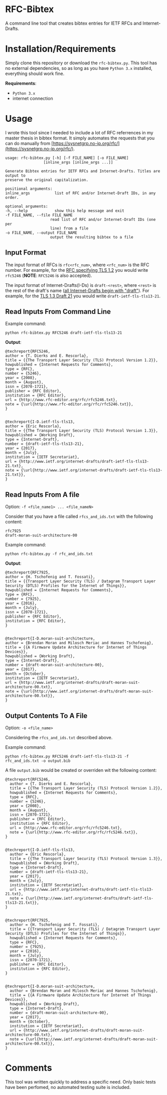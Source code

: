 # RFC-Bibtex
A command line tool that creates bibtex entries for IETF RFCs and Internet-Drafts.

# Installation/Requirements

Simply clone this repository or download the `rfc-bibtex.py`. This tool has no
external dependencies, so as long as you have `Python 3.x` installed, everything
should work fine.

**Requirements**:

* `Python 3.x`
* internet connection

# Usage

I wrote this tool since I needed to include a lot of RFC referrences in my master thesis
in bibtex format. It simply automates the requests that you can do manually from [https://sysnetgrp.no-ip.org/rfc/](https://sysnetgrp.no-ip.org/rfc/).

    usage: rfc-bibtex.py [-h] [-f FILE_NAME] [-o FILE_NAME]
                     [inline_args [inline_args ...]]

    Generate Bibtex entries for IETF RFCs and Internet-Drafts. Titles are output to
    preserve the original capitalization.

    positional arguments:
    inline_args           list of RFC and/or Internet-Draft IDs, in any order.

    optional arguments:
    -h, --help            show this help message and exit
    -f FILE_NAME, --file FILE_NAME
                        read list of RFC and/or Internet-Draft IDs (one per
                        line) from a file
    -o FILE_NAME, --output FILE_NAME
                        output the resulting bibtex to a file

## Input Format

The input format of RFCs is `rfc<rfc_num>`, where `<rfc_num>` is the RFC number.
For example, for the [RFC specifying TLS 1.2](https://tools.ietf.org/html/rfc5246) you
would write `rfc5246` (**NOTE**: `RFC5246` is also accepted).

The input format of Internet-Drafts(I-Ds) is `draft-<rest>`, where `<rest>` is the rest of
the draft's name ([all Internet-Drafts begin with "draft"](https://www.ietf.org/id-info/guidelines.html#naming)). For example, for the
[TLS 1.3 Draft 21]() you would write `draft-ietf-tls-tls13-21`.


## Read Inputs From Command Line

Example command:

`python rfc-bibtex.py RFC5246 draft-ietf-tls-tls13-21`

**Output**:

    @techreport{RFC5246,
    author = {T. Dierks and E. Rescorla},
    title = {{The Transport Layer Security (TLS) Protocol Version 1.2}},
    howpublished = {Internet Requests for Comments},
    type = {RFC},
    number = {5246},
    year = {2008},
    month = {August},
    issn = {2070-1721},
    publisher = {RFC Editor},
    institution = {RFC Editor},
    url = {http://www.rfc-editor.org/rfc/rfc5246.txt},
    note = {\url{http://www.rfc-editor.org/rfc/rfc5246.txt}},
    }


    @techreport{I-D.ietf-tls-tls13,
    author = {Eric Rescorla},
    title = {{The Transport Layer Security (TLS) Protocol Version 1.3}},
    howpublished = {Working Draft},
    type = {Internet-Draft},
    number = {draft-ietf-tls-tls13-21},
    year = {2017},
    month = {July},
    institution = {IETF Secretariat},
    url = {http://www.ietf.org/internet-drafts/draft-ietf-tls-tls13-21.txt},
    note = {\url{http://www.ietf.org/internet-drafts/draft-ietf-tls-tls13-21.txt}},
    }


## Read Inputs From A file

Option: `-f <file_name1> ... <file_nameN>`

Consider that you have a file called `rfcs_and_ids.txt` with the following
content:

    rfc7925
    draft-moran-suit-architecture-00

Example command:

`python rfc-bibtex.py -f rfc_and_ids.txt`

**Output**:


    @techreport{RFC7925,
    author = {H. Tschofenig and T. Fossati},
    title = {{Transport Layer Security (TLS) / Datagram Transport Layer Security (DTLS) Profiles for the Internet of Things}},
    howpublished = {Internet Requests for Comments},
    type = {RFC},
    number = {7925},
    year = {2016},
    month = {July},
    issn = {2070-1721},
    publisher = {RFC Editor},
    institution = {RFC Editor},
    }


    @techreport{I-D.moran-suit-architecture,
    author = {Brendan Moran and Milosch Meriac and Hannes Tschofenig},
    title = {{A Firmware Update Architecture for Internet of Things Devices}},
    howpublished = {Working Draft},
    type = {Internet-Draft},
    number = {draft-moran-suit-architecture-00},
    year = {2017},
    month = {October},
    institution = {IETF Secretariat},
    url = {http://www.ietf.org/internet-drafts/draft-moran-suit-architecture-00.txt},
    note = {\url{http://www.ietf.org/internet-drafts/draft-moran-suit-architecture-00.txt}},
    }


## Output Contents To A File

Option: `-o <file_name>`

Considering the `rfcs_and_ids.txt` described above.

Example command:

`python rfc-bibtex.py RFC5246 draft-ietf-tls-tls13-21 -f rfc_and_ids.txt -o output.bib`

A file `output.bib` would be created or overriden wit the following content:

    @techreport{RFC5246,
      author = {T. Dierks and E. Rescorla},
      title = {{The Transport Layer Security (TLS) Protocol Version 1.2}},
      howpublished = {Internet Requests for Comments},
      type = {RFC},
      number = {5246},
      year = {2008},
      month = {August},
      issn = {2070-1721},
      publisher = {RFC Editor},
      institution = {RFC Editor},
      url = {http://www.rfc-editor.org/rfc/rfc5246.txt},
      note = {\url{http://www.rfc-editor.org/rfc/rfc5246.txt}},
    }


    @techreport{I-D.ietf-tls-tls13,
      author = {Eric Rescorla},
      title = {{The Transport Layer Security (TLS) Protocol Version 1.3}},
      howpublished = {Working Draft},
      type = {Internet-Draft},
      number = {draft-ietf-tls-tls13-21},
      year = {2017},
      month = {July},
      institution = {IETF Secretariat},
      url = {http://www.ietf.org/internet-drafts/draft-ietf-tls-tls13-21.txt},
      note = {\url{http://www.ietf.org/internet-drafts/draft-ietf-tls-tls13-21.txt}},
    }


    @techreport{RFC7925,
      author = {H. Tschofenig and T. Fossati},
      title = {{Transport Layer Security (TLS) / Datagram Transport Layer Security (DTLS) Profiles for the Internet of Things}},
      howpublished = {Internet Requests for Comments},
      type = {RFC},
      number = {7925},
      year = {2016},
      month = {July},
      issn = {2070-1721},
      publisher = {RFC Editor},
      institution = {RFC Editor},
    }


    @techreport{I-D.moran-suit-architecture,
      author = {Brendan Moran and Milosch Meriac and Hannes Tschofenig},
      title = {{A Firmware Update Architecture for Internet of Things Devices}},
      howpublished = {Working Draft},
      type = {Internet-Draft},
      number = {draft-moran-suit-architecture-00},
      year = {2017},
      month = {October},
      institution = {IETF Secretariat},
      url = {http://www.ietf.org/internet-drafts/draft-moran-suit-architecture-00.txt},
      note = {\url{http://www.ietf.org/internet-drafts/draft-moran-suit-architecture-00.txt}},
    }

# Comments

This tool was written quickly to address a specific need. Only basic tests
have been perfomed, no automated testing suite is included.
